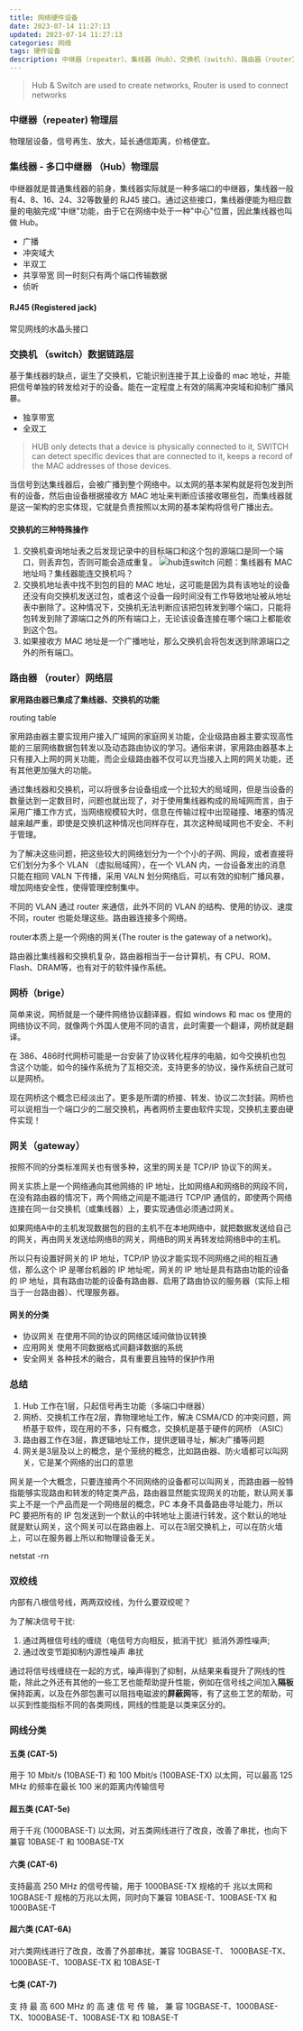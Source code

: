 ```yaml
---
title: 网络硬件设备
date: 2023-07-14 11:27:13
updated: 2023-07-14 11:27:13
categories: 网络
tags: 硬件设备
description: 中继器（repeater）、集线器（Hub）、交换机（switch）、路由器（router）、网桥（brige）、网关（gateway）
---
```


> Hub & Switch are used to create networks, Router is used to connect networks


### 中继器（repeater) 物理层
物理层设备，信号再生、放大，延长通信距离，价格便宜。


### 集线器 - 多口中继器 （Hub）物理层
中继器就是普通集线器的前身，集线器实际就是一种多端口的中继器，集线器一般有4、8、16、24、32等数量的 RJ45 接口。通过这些接口，集线器便能为相应数量的电脑完成"中继"功能，由于它在网络中处于一种"中心"位置，因此集线器也叫做 Hub。

- 广播
- 冲突域大
- 半双工
- 共享带宽 同一时刻只有两个端口传输数据
- 侦听

#### RJ45 (Registered jack)
常见网线的水晶头接口


### 交换机 （switch）数据链路层

基于集线器的缺点，诞生了交换机，它能识别连接于其上设备的 mac 地址，并能把信号单独的转发给对于的设备。能在一定程度上有效的隔离冲突域和抑制广播风暴。
- 独享带宽
- 全双工

>HUB only detects that a device is physically connected to it, SWITCH can detect specific devices that are connected to it, keeps a record of the MAC addresses of those devices.

当信号到达集线器后，会被广播到整个网络中。以太网的基本架构就是将包发到所有的设备，然后由设备根据接收方 MAC 地址来判断应该接收哪些包，而集线器就是这一架构的忠实体现，它就是负责按照以太网的基本架构将信号广播出去。

#### 交换机的三种特殊操作
1. 交换机查询地址表之后发现记录中的目标端口和这个包的源端口是同一个端口，则丢弃包，否则可能会造成重复。
![hub连switch](switcher.png)
问题：集线器有 MAC 地址吗？集线器能连交换机吗？
2. 交换机地址表中找不到包的目的 MAC 地址，这可能是因为具有该地址的设备还没有向交换机发送过包，或者这个设备一段时间没有工作导致地址被从地址表中删除了。这种情况下，交换机无法判断应该把包转发到哪个端口，只能将包转发到除了源端口之外的所有端口上，无论该设备连接在哪个端口上都能收到这个包。
3. 如果接收方 MAC 地址是一个广播地址，那么交换机会将包发送到除源端口之外的所有端口。

### 路由器 （router）网络层

**家用路由器已集成了集线器、交换机的功能**

routing table 

家用路由器主要实现用户接入广域网的家庭网关功能，企业级路由器主要实现高性能的三层网络数据包转发以及动态路由协议的学习。通俗来讲，家用路由器基本上只有接入上网的网关功能，而企业级路由器不仅可以充当接入上网的网关功能，还有其他更加强大的功能。

通过集线器和交换机，可以将很多台设备组成一个比较大的局域网，但是当设备的数量达到一定数目时，问题也就出现了，对于使用集线器构成的局域网而言，由于采用广播工作方式，当网络规模较大时，信息在传输过程中出现碰撞、堵塞的情况越来越严重，即使是交换机这种情况也同样存在，其次这种局域网也不安全、不利于管理。

为了解决这些问题，把这些较大的网络划分为一个个小的子网、网段，或者直接将它们划分为多个 VLAN （虚拟局域网），在一个 VLAN 内，一台设备发出的消息只能在相同 VALN 下传播，采用 VALN 划分网络后，可以有效的抑制广播风暴，增加网络安全性，使得管理控制集中。

不同的 VLAN 通过 router 来通信，此外不同的 VLAN 的结构、使用的协议、速度不同，router 也能处理这些。路由器连接多个网络。

router本质上是一个网络的网关(The router is the gateway of a network)。

路由器比集线器和交换机复杂，路由器相当于一台计算机，有 CPU、ROM、Flash、DRAM等，也有对于的软件操作系统。

### 网桥（brige）
简单来说，网桥就是一个硬件网络协议翻译器，假如 windows 和 mac os 使用的网络协议不同，就像两个外国人使用不同的语言，此时需要一个翻译，网桥就是翻译。

在 386、486时代网桥可能是一台安装了协议转化程序的电脑，如今交换机也包含这个功能，如今的操作系统为了互相交流，支持更多的协议，操作系统自己就可以是网桥。

现在网桥这个概念已经淡出了。更多是所谓的桥接、转发、协议二次封装。网桥也可以说相当一个端口少的二层交换机，再者网桥主要由软件实现，交换机主要由硬件实现！

### 网关（gateway）
按照不同的分类标准网关也有很多种，这里的网关是 TCP/IP 协议下的网关。

网关实质上是一个网络通向其他网络的 IP 地址，比如网络A和网络B的网段不同，在没有路由器的情况下，两个网络之间是不能进行 TCP/IP 通信的，即使两个网络连接在同一台交换机（或集线器）上，要实现通信必须通过网关。

如果网络A中的主机发现数据包的目的主机不在本地网络中，就把数据发送给自己的网关，再由网关发送给网络B的网关，网络B的网关再转发给网络B中的主机。

所以只有设置好网关的 IP 地址，TCP/IP 协议才能实现不同网络之间的相互通信，那么这个 IP 是哪台机器的 IP 地址呢，网关的 IP 地址是具有路由功能的设备的 IP 地址，具有路由功能的设备有路由器、启用了路由协议的服务器（实际上相当于一台路由器）、代理服务器。

#### 网关的分类
- 协议网关 在使用不同的协议的网络区域间做协议转换
- 应用网关 使用不同数据格式间翻译数据的系统
- 安全网关 各种技术的融合，具有重要且独特的保护作用


### 总结
1. Hub 工作在1层，只起信号再生功能（多端口中继器）
2. 网桥、交换机工作在2层，靠物理地址工作，解决 CSMA/CD 的冲突问题，网桥基于软件，现在用的不多，只有概念，交换机是基于硬件的网桥 （ASIC）
3. 路由器工作在3层，靠逻辑地址工作，提供逻辑寻址，解决广播等问题
4. 网关是3层及以上的概念，是个笼统的概念，比如路由器、防火墙都可以叫网关，它是某个网络的出口的意思

网关是一个大概念，只要连接两个不同网络的设备都可以叫网关，而路由器一般特指能够实现路由和转发的特定类产品，路由器显然能实现网关的功能，默认网关事实上不是一个产品而是一个网络层的概念，PC 本身不具备路由寻址能力，所以 PC 要把所有的 IP 包发送到一个默认的中转地址上面进行转发，这个默认的地址就是默认网关，这个网关可以在路由器上、可以在3层交换机上，可以在防火墙上，可以在服务器上所以和物理设备无关。

netstat -rn


### 双绞线
内部有八根信号线，两两双绞线，为什么要双绞呢？

为了解决信号干扰:

1. 通过两根信号线的缠绕（电信号方向相反，抵消干扰）抵消外源性噪声;
2. 通过改变节距抑制内源性噪声 串扰

通过将信号线缠绕在一起的方式，噪声得到了抑制，从结果来看提升了网线的性能，除此之外还有其他的一些工艺也能帮助提升性能，例如在信号线之间加入**隔板**保持距离，以及在外部包裹可以阻挡电磁波的**屏蔽网**等，有了这些工艺的帮助，可以买到性能指标不同的各类网线，网线的性能是以类来区分的。 

### 网线分类
#### 五类 (CAT-5)
用于 10 Mbit/s (10BASE-T) 和 100 Mbit/s (100BASE-TX) 以太网，可以最高 125 MHz 的频率在最长 100 米的距离内传输信号
#### 超五类 (CAT-5e)
用于千兆 (1000BASE-T) 以太网，对五类网线进行了改良，改善了串扰，也向下兼容 10BASE-T 和 100BASE-TX
#### 六类 (CAT-6)
支持最高 250 MHz 的信号传输，用于 1000BASE-TX 规格的千 兆以太网和 10GBASE-T 规格的万兆以太网，同时向下兼容 10BASE-T、100BASE-TX 和 1000BASE-T 
#### 超六类 (CAT-6A)
对六类网线进行了改良，改善了外部串扰，兼容 10GBASE-T、 1000BASE-TX、1000BASE-T、100BASE-TX 和 10BASE-T
#### 七类 (CAT-7)
支 持 最 高 600 MHz 的 高 速 信 号 传 输， 兼 容 10GBASE-T、1000BASE-TX、1000BASE-T、100BASE-TX 和 10BASE-T
